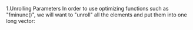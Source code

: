 1.Unrolling Parameters
In order to use optimizing functions such as "fminunc()", we will want to "unroll" all the elements and put them into one long vector: